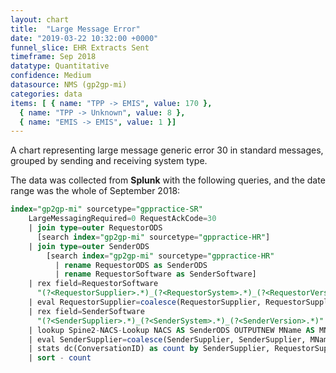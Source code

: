 ```yaml
---
layout: chart
title:  "Large Message Error"
date: "2019-03-22 10:32:00 +0000"
funnel_slice: EHR Extracts Sent
timeframe: Sep 2018
datatype: Quantitative
confidence: Medium
datasource: NMS (gp2gp-mi)
categories: data
items: [ { name: "TPP -> EMIS", value: 170 },
  { name: "TPP -> Unknown", value: 8 },
  { name: "EMIS -> EMIS", value: 1 }]
---
```


A chart representing large message generic error 30 in standard messages, grouped by sending and receiving system type.

The data was collected from **Splunk** with the following queries, and the date range was the whole of September 2018:

```sql
index="gp2gp-mi" sourcetype="gppractice-SR"
    LargeMessagingRequired=0 RequestAckCode=30
    | join type=outer RequestorODS 
      [search index="gp2gp-mi" sourcetype="gppractice-HR"] 
    | join type=outer SenderODS 
        [search index="gp2gp-mi" sourcetype="gppractice-HR" 
          | rename RequestorODS as SenderODS 
          | rename RequestorSoftware as SenderSoftware]
    | rex field=RequestorSoftware 
      "(?<RequestorSupplier>.*)_(?<RequestorSystem>.*)_(?<RequestorVersion>.*)"
    | eval RequestorSupplier=coalesce(RequestorSupplier, RequestorSupplier, "unknown")
    | rex field=SenderSoftware 
      "(?<SenderSupplier>.*)_(?<SenderSystem>.*)_(?<SenderVersion>.*)"
    | lookup Spine2-NACS-Lookup NACS AS SenderODS OUTPUTNEW MName AS MName
    | eval SenderSupplier=coalesce(SenderSupplier, SenderSupplier, MName, MName, "unknown")
    | stats dc(ConversationID) as count by SenderSupplier, RequestorSupplier
    | sort - count
```
